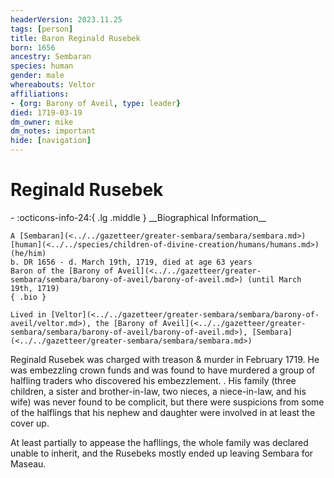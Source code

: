 ```yaml
---
headerVersion: 2023.11.25
tags: [person]
title: Baron Reginald Rusebek
born: 1656
ancestry: Sembaran
species: human
gender: male
whereabouts: Veltor
affiliations:
- {org: Barony of Aveil, type: leader}
died: 1719-03-19
dm_owner: mike
dm_notes: important
hide: [navigation]
---
```

# Reginald Rusebek
<div class="grid cards ext-narrow-margin ext-one-column" markdown>
- :octicons-info-24:{ .lg .middle } __Biographical Information__

    A [Sembaran](<../../gazetteer/greater-sembara/sembara/sembara.md>) [human](<../../species/children-of-divine-creation/humans/humans.md>) (he/him)  
    b. DR 1656 - d. March 19th, 1719, died at age 63 years  
    Baron of the [Barony of Aveil](<../../gazetteer/greater-sembara/sembara/barony-of-aveil/barony-of-aveil.md>) (until March 19th, 1719)  
    { .bio }

    Lived in [Veltor](<../../gazetteer/greater-sembara/sembara/barony-of-aveil/veltor.md>), the [Barony of Aveil](<../../gazetteer/greater-sembara/sembara/barony-of-aveil/barony-of-aveil.md>), [Sembara](<../../gazetteer/greater-sembara/sembara/sembara.md>)
</div>


Reginald Rusebek was charged with treason & murder in February 1719. He was embezzling crown funds and was found to have murdered a group of halfling traders who discovered his embezzlement. . His family (three children, a sister and brother-in-law, two nieces, a niece-in-law, and his wife) was never found to be complicit, but there were suspicions from some of the halflings that his nephew and daughter were involved in at least the cover up. 

At least partially to appease the hafllings, the whole family was declared unable to inherit, and the Rusebeks mostly ended up leaving Sembara for Maseau.